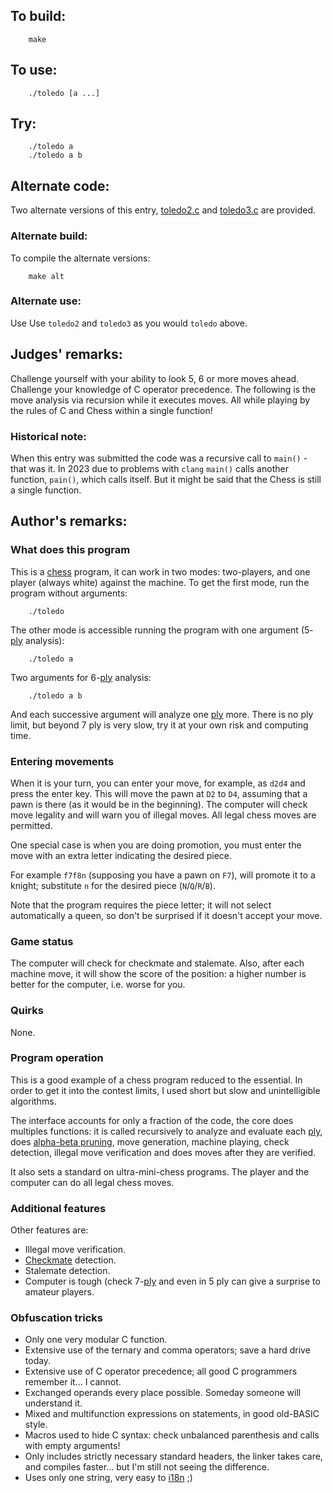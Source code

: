 ## To build:

``` <!---sh-->
    make
```


## To use:

``` <!---sh-->
    ./toledo [a ...]
```


## Try:

``` <!---sh-->
    ./toledo a
    ./toledo a b
```


## Alternate code:

Two alternate versions of this entry, [toledo2.c](%%REPO_URL%%/2005/toledo/toledo2.c) and
[toledo3.c](%%REPO_URL%%/2005/toledo/toledo3.c) are provided.


### Alternate build:

To compile the alternate versions:

``` <!---sh-->
    make alt
```


### Alternate use:

Use Use `toledo2` and `toledo3` as you would `toledo` above.


## Judges' remarks:

Challenge yourself with your ability to look 5, 6 or more moves ahead.
Challenge your knowledge of C operator precedence.  The following is the
move analysis via recursion while it executes moves.  All while playing
by the rules of C and Chess within a single function!

### Historical note:

When this entry was submitted the code was a recursive call to `main()` - that
was it. In 2023 due to problems with `clang` `main()` calls another function,
`pain()`, which calls itself. But it might be said that the Chess is still a
single function.


## Author's remarks:

### What does this program

This is a [chess](https://en.wikipedia.org/wiki/Chess) program, it can work in
two modes: two-players, and one player (always white) against the machine. To
get the first mode, run the program without arguments:

``` <!---sh-->
    ./toledo
```

The other mode is accessible running the program with one argument
(5-[ply](https://en.wikipedia.org/wiki/Ply_&#x28;game_theory&#x29;)
analysis):

``` <!---sh-->
    ./toledo a
```

Two arguments for 6-[ply](https://en.wikipedia.org/wiki/Ply_&#x28;game_theory&#x29;)
analysis:

``` <!---sh-->
    ./toledo a b
```

And each successive argument will analyze one
[ply](https://en.wikipedia.org/wiki/Ply_&#x28;game_theory&#x29;) more. There is no ply
limit, but beyond 7 ply is very slow, try it at your own risk and computing
time.


### Entering movements

When it is your turn, you can enter your move, for example, as `d2d4` and press the
enter key. This will move the pawn at `D2` to `D4`, assuming that a pawn is
there (as it would be in the beginning). The computer will check move legality
and will warn you of illegal moves. All legal chess moves are permitted.

One special case is when you are doing promotion, you must enter the move with
an extra letter indicating the desired piece.

For example `f7f8n` (supposing you have a pawn on `F7`), will promote it to a
knight; substitute `n` for the desired piece (`N`/`Q`/`R`/`B`).

Note that the program requires the piece letter; it will not select
automatically a queen, so don't be surprised if it doesn't accept your move.


### Game status

The computer will check for checkmate and stalemate. Also, after each machine
move, it will show the score of the position: a higher number is better for
the computer, i.e. worse for you.


### Quirks

None.


### Program operation

This is a good example of a chess program reduced to the essential. In order
to get it into the contest limits, I used short but slow and unintelligible
algorithms.

The interface accounts for only a fraction of the code, the core does multiples
functions: it is called recursively to analyze and evaluate each
[ply](https://en.wikipedia.org/wiki/Ply_&#x28;game_theory&#x29;), does [alpha-beta
pruning](https://en.wikipedia.org/wiki/Alpha-beta_pruning), move generation,
machine playing, check detection, illegal move verification and does moves after
they are verified.

It also sets a standard on ultra-mini-chess programs. The player and the
computer can do all legal chess moves.


### Additional features

Other features are:

* Illegal move verification.
* [Checkmate](https://en.wikipedia.org/wiki/Checkmate) detection.
* Stalemate detection.
* Computer is tough (check
7-[ply](https://en.wikipedia.org/wiki/Ply_&#x28;game_theory&#x29;) and even in 5 ply can give a surprise to
amateur players.


### Obfuscation tricks

* Only one very modular C function.
* Extensive use of the ternary and comma operators; save a hard drive today.
* Extensive use of C operator precedence; all good C programmers remember
it... I cannot.
* Exchanged operands every place possible. Someday someone will
understand it.
* Mixed and multifunction expressions on statements, in good old-BASIC
style.
* Macros used to hide C syntax: check unbalanced parenthesis and calls with
empty arguments!
* Only includes strictly necessary standard headers, the linker takes care,
and compiles faster... but I'm still not seeing the difference.
* Uses only one string, very easy to
[i18n](https://en.wikipedia.org/wiki/Internationalization_and_localization) ;)


<!--

    Copyright © 1984-2024 by Landon Curt Noll. All Rights Reserved.

    You are free to share and adapt this file under the terms of this license:

	Creative Commons Attribution-ShareAlike 4.0 International (CC BY-SA 4.0)

    For more information, see:

	https://creativecommons.org/licenses/by-sa/4.0/

-->
